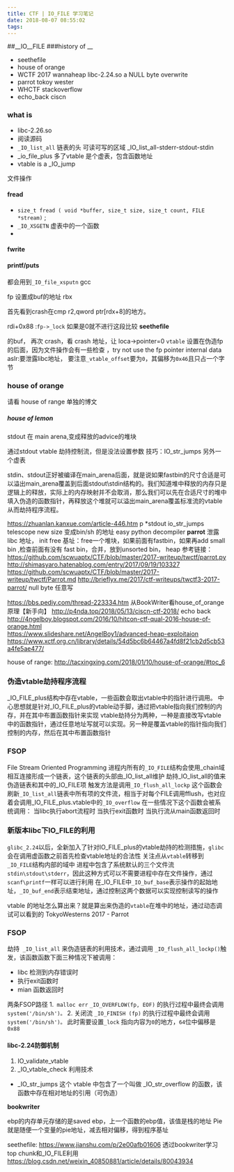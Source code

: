 ```yaml
---
title: CTF | IO_FILE 学习笔记
date: 2018-08-07 08:55:02
tags:
---
```

##__IO__FILE
###history of __
- seethefile
- house of orange
- WCTF 2017 wannaheap libc-2.24.so a NULL byte overwrite
- parrot tokoy wester
- WHCTF stackoverflow
- echo_back ciscn 
###  what is
- libc-2.26.so
- 阅读源码
- `_IO_list_all` 链表的头 可读可写的区域 _IO_list_all-stderr-stdout-stdin
- _io_file_plus 多了vtable 是个虚表，包含函数地址
- vtable is a _IO_jump

文件操作
#### fread 
- `size_t fread ( void *buffer, size_t size, size_t count, FILE *stream)` ;
- `_IO_XSGETN` 虚表中的一个函数
- 
#### fwrite
#### printf/puts
  都会用到`_IO_file_xsputn`
  gcc 

  fp 设置成buf的地址 rbx

  首先看到crash在cmp r2,qword ptr[rdx+8]的地方。

  rdi+0x88 :`fp->_lock` 如果是0就不进行这段比较
  **seethefile**
  


   的buf，
  再次 crash，看 crash 地址，让 loca->pointer=0
  `vtable` 设置在伪造fp的后面，因为文件操作会有一些检查
，try not use the fp pointer internal data 
aslr:要泄露libc地址，
要注意`_vtable_offset`要为`0`，其偏移为`0x46`且只占一个字节  
### house of orange
请看 house of range 单独的博文

##### house of lemon
stdout 在 main arena,变成释放的advice的堆块

通过stdout vtable 劫持控制流，但是没法设置参数
技巧：IO_str_jumps 另外一个虚表 

stdin、stdout正好被编译在main_arena后面，就是说如果fastbin的尺寸合适是可以溢出main_arena覆盖到后面stdout\stdin结构的。我们知道堆中释放的内存只是逻辑上的释放，实际上的内存映射并不会取消，那么我们可以先在合适尺寸的堆中填入伪造的函数指针，再释放这个堆就可以溢出main_arena覆盖标准流的vtable从而劫持程序流程。

https://zhuanlan.kanxue.com/article-446.htm
p *stdout
io_str_jumps
telescope 
new size 变成bin/sh 的地址
easy python decompiler 
**parrot**
泄露libc 地址，
init free 基址：free一个堆块，如果前面有fastbin，如果再add small bin ,检查前面有没有 fast bin，合并，放到unsorted bin，
heap 
参考链接：
https://github.com/scwuaptx/CTF/blob/master/2017-writeup/twctf/parrot.py
http://shimasyaro.hatenablog.com/entry/2017/09/19/103327
https://github.com/scwuaptx/CTF/blob/master/2017-writeup/twctf/Parrot.md
http://brieflyx.me/2017/ctf-writeups/twctf3-2017-parrot/
null byte 任意写

https://bbs.pediy.com/thread-223334.htm  从BookWriter看house_of_orange原理【新手向】	
http://p4nda.top/2018/05/13/ciscn-ctf-2018/ echo back
http://4ngelboy.blogspot.com/2016/10/hitcon-ctf-qual-2016-house-of-orange.html   
https://www.slideshare.net/AngelBoy1/advanced-heap-exploitaion
https://www.xctf.org.cn/library/details/54d5bc6b64467a4fd8f21cb2d5cb53a4fe5ae477/

house of range:
http://tacxingxing.com/2018/01/10/house-of-orange/#toc_6



### 伪造vtable劫持程序流程
_IO_FILE_plus结构中存在vtable，一些函数会取出vtable中的指针进行调用。
中心思想就是针对_IO_FILE_plus的vtable动手脚，通过把vtable指向我们控制的内存，并在其中布置函数指针来实现
vtable劫持分为两种，一种是直接改写vtable中的函数指针，通过任意地址写就可以实现。另一种是覆盖vtable的指针指向我们控制的内存，然后在其中布置函数指针
### FSOP
File Stream Oriented Programming
进程内所有的`_IO_FILE`结构会使用_chain域相互连接形成一个链表，这个链表的头部由_IO_list_all维护
劫持_IO_list_all的值来伪造链表和其中的_IO_FILE项
触发方法是调用`_IO_flush_all_lockp`
这个函数会刷新`_IO_list_all`链表中所有项的文件流，相当于对每个FILE调用fflush，也对应着会调用_IO_FILE_plus.vtable中的`_IO_overflow`
在一些情况下这个函数会被系统调用：
当libc执行abort流程时
当执行exit函数时
当执行流从main函数返回时
### 新版本libc下IO_FILE的利用
`glibc_2.24`以后，全新加入了针对IO_FILE_plus的vtable劫持的检测措施，`glibc` 会在调用虚函数之前首先检查vtable地址的合法性
关注点从`vtable`转移到`_IO_FILE`结构内部的域中
进程中包含了系统默认的三个文件流`stdin\stdout\stderr`，因此这种方式可以不需要进程中存在文件操作，通过`scanf\printf`一样可以进行利用
在_IO_FILE中`_IO_buf_base`表示操作的起始地址，`_IO_buf_end`表示结束地址，通过控制这两个数据可以实现控制读写的操作

vtable 的地址怎么算出来？就是算出来伪造的`vtable`在堆中的地址，通过动态调试可以看到的
TokyoWesterns 2017 - Parrot

### FSOP
劫持` _IO_list_all` 来伪造链表的利用技术，通过调用 `_IO_flush_all_lockp()`触发，该函数函数下面三种情况下被调用：
- libc 检测到内存错误时
- 执行exit函数时
- mian 函数返回时

两条FSOP路径
1.` malloc err`
  `_IO_OVERFLOW(fp, EOF)` 的执行过程中最终会调用 `system('/bin/sh')。`
2. 关闭流
  `_IO_FINISH (fp)` 的执行过程中最终会调用 `system('/bin/sh')。`
  此时需要设置`_lock` 指向内容为`0`的地方，`64`位中偏移是`0x88`
#### libc-2.24防御机制
1. IO_validate_vtable 
2. _IO_vtable_check 
利用技术
- _IO_str_jumps
这个 vtable 中包含了一个叫做 _IO_str_overflow 的函数，该函数中存在相对地址的引用（可伪造）

**bookwriter**

ebp的内存单元存储的是saved ebp，上一个函数的ebp值，该值是栈的地址
Pie就是随便一个变量的pie地址，减去相对偏移，得到程序基址

seethefile:
https://www.jianshu.com/p/2e00afb01606
透过bookwriter学习top chunk和_IO_FILE利用 https://blog.csdn.net/weixin_40850881/article/details/80043934
